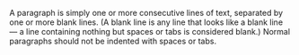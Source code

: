 A paragraph is simply one or more consecutive lines of text, separated by one or more blank lines.
(A blank line is any line that looks like a blank line — a line containing nothing but spaces or tabs is considered blank.)
Normal paragraphs should not be indented with spaces or tabs.
